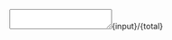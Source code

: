 <aside class="doc-demo"><textarea id="textArea1"></textarea><span class="x-tip" x-role="charcounter" x-target="#textArea1" x-max-length="300">{input}/{total}</span></aside>

<script>Doc.renderCodes();</script>